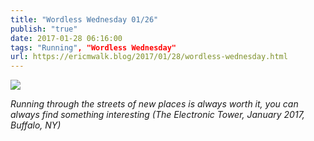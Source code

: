 ```yaml
---
title: "Wordless Wednesday 01/26"
publish: "true"
date: 2017-01-28 06:16:00
tags: "Running", "Wordless Wednesday"
url: https://ericmwalk.blog/2017/01/28/wordless-wednesday.html
---
```


![](https://ericmwalk.blog/uploads/2022/81803ecdc1.jpg)

*Running through the streets of new places is always worth it, you can always find something interesting (The Electronic Tower, January 2017, Buffalo, NY)*